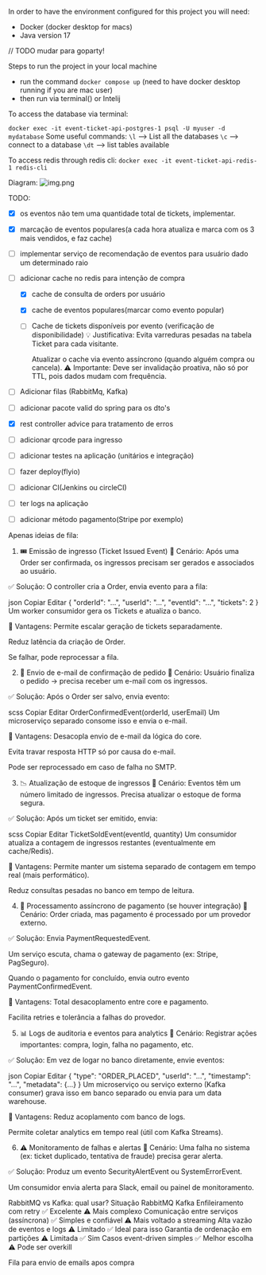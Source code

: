 In order to have the environment configured for this project you will need:

- Docker (docker desktop for macs)
- Java version 17

// TODO mudar para goparty!

Steps to run the project in your local machine
- run the command `docker compose up` (need to have docker desktop running if you are mac user)
- then run via terminal() or Intelij

To access the database via terminal:

` docker exec -it event-ticket-api-postgres-1 psql -U myuser -d mydatabase
`
Some useful commands:
`\l` --> List all the databases
`\c` --> connect to a database
`\dt` --> list tables available

To access redis through redis cli:
`
docker exec -it event-ticket-api-redis-1 redis-cli
`

Diagram:
![img.png](img.png)

TODO:
- [x] os eventos não tem uma quantidade total de tickets, implementar.
- [x] marcação de eventos populares(a cada hora atualiza e marca com os 3 mais vendidos, e faz cache)
- [ ] implementar serviço de recomendação de eventos para usuário dado um determinado raio
- [ ] adicionar cache no redis para intenção de compra
  - [x] cache de consulta de orders por usuário
  - [x] cache de eventos populares(marcar como evento popular)
  - [ ] Cache de tickets disponíveis por evento (verificação de disponibilidade) 
   💡 Justificativa:
    Evita varreduras pesadas na tabela Ticket para cada visitante.

    Atualizar o cache via evento assíncrono (quando alguém compra ou cancela).
    ⚠️ Importante:
    Deve ser invalidação proativa, não só por TTL, pois dados mudam com frequência.
- [ ] Adicionar filas (RabbitMq, Kafka)
- [ ] adicionar pacote valid do spring para os dto's
- [x] rest controller advice para tratamento de erros
- [ ] adicionar qrcode para ingresso
- [ ] adicionar testes na aplicação (unitários e integração)
- [ ] fazer deploy(flyio)
- [ ] adicionar CI(Jenkins ou circleCI)
- [ ] ter logs na aplicação
- [ ] adicionar método pagamento(Stripe por exemplo)



Apenas ideias de fila:
1. 🎟 Emissão de ingresso (Ticket Issued Event)
   📌 Cenário:
   Após uma Order ser confirmada, os ingressos precisam ser gerados e associados ao usuário.

✅ Solução:
O controller cria a Order, envia evento para a fila:

json
Copiar
Editar
{
"orderId": "...",
"userId": "...",
"eventId": "...",
"tickets": 2
}
Um worker consumidor gera os Tickets e atualiza o banco.

🎯 Vantagens:
Permite escalar geração de tickets separadamente.

Reduz latência da criação de Order.

Se falhar, pode reprocessar a fila.

2. 📩 Envio de e-mail de confirmação de pedido
   📌 Cenário:
   Usuário finaliza o pedido → precisa receber um e-mail com os ingressos.

✅ Solução:
Após o Order ser salvo, envia evento:

scss
Copiar
Editar
OrderConfirmedEvent(orderId, userEmail)
Um microserviço separado consome isso e envia o e-mail.

🎯 Vantagens:
Desacopla envio de e-mail da lógica do core.

Evita travar resposta HTTP só por causa do e-mail.

Pode ser reprocessado em caso de falha no SMTP.

3. 📉 Atualização de estoque de ingressos
   📌 Cenário:
   Eventos têm um número limitado de ingressos. Precisa atualizar o estoque de forma segura.

✅ Solução:
Após um ticket ser emitido, envia:

scss
Copiar
Editar
TicketSoldEvent(eventId, quantity)
Um consumidor atualiza a contagem de ingressos restantes (eventualmente em cache/Redis).

🎯 Vantagens:
Permite manter um sistema separado de contagem em tempo real (mais performático).

Reduz consultas pesadas no banco em tempo de leitura.

4. 🧾 Processamento assíncrono de pagamento (se houver integração)
   📌 Cenário:
   Order criada, mas pagamento é processado por um provedor externo.

✅ Solução:
Envia PaymentRequestedEvent.

Um serviço escuta, chama o gateway de pagamento (ex: Stripe, PagSeguro).

Quando o pagamento for concluído, envia outro evento PaymentConfirmedEvent.

🎯 Vantagens:
Total desacoplamento entre core e pagamento.

Facilita retries e tolerância a falhas do provedor.

5. 📊 Logs de auditoria e eventos para analytics
   📌 Cenário:
   Registrar ações importantes: compra, login, falha no pagamento, etc.

✅ Solução:
Em vez de logar no banco diretamente, envie eventos:

json
Copiar
Editar
{
"type": "ORDER_PLACED",
"userId": "...",
"timestamp": "...",
"metadata": {...}
}
Um microserviço ou serviço externo (Kafka consumer) grava isso em banco separado ou envia para um data warehouse.

🎯 Vantagens:
Reduz acoplamento com banco de logs.

Permite coletar analytics em tempo real (útil com Kafka Streams).

6. ⚠️ Monitoramento de falhas e alertas
   📌 Cenário:
   Uma falha no sistema (ex: ticket duplicado, tentativa de fraude) precisa gerar alerta.

✅ Solução:
Produz um evento SecurityAlertEvent ou SystemErrorEvent.

Um consumidor envia alerta para Slack, email ou painel de monitoramento.

RabbitMQ vs Kafka: qual usar?
Situação	RabbitMQ	Kafka
Enfileiramento com retry	✅ Excelente	⚠️ Mais complexo
Comunicação entre serviços (assíncrona)	✅ Simples e confiável	⚠️ Mais voltado a streaming
Alta vazão de eventos e logs	⚠️ Limitado	✅ Ideal para isso
Garantia de ordenação em partições	⚠️ Limitada	✅ Sim
Casos event-driven simples	✅ Melhor escolha	⚠️ Pode ser overkill


Fila para envio de emails apos compra 

